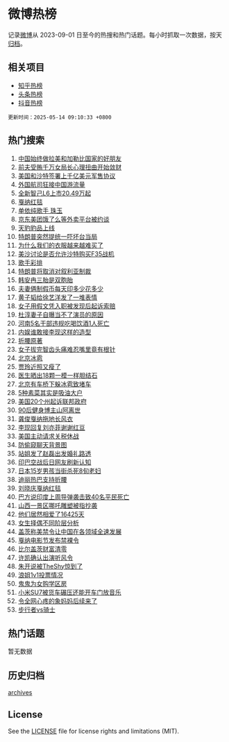 # 微博热榜

记录[微博](https://www.weibo.com)从 2023-09-01 日至今的热搜和热门话题。每小时抓取一次数据，按天[归档](archives)。

## 相关项目

- [知乎热榜](https://github.com/hotarchive/zhihu)
- [头条热榜](https://github.com/hotarchive/toutiao)
- [抖音热榜](https://github.com/hotarchive/douyin)


`更新时间：2025-05-14 09:10:33 +0800`

## 热门搜索

1. [中国始终做拉美和加勒比国家的好朋友](https://m.weibo.cn/search?containerid=100103type%3D1%26t%3D10%26q%3D%23%E4%B8%AD%E5%9B%BD%E5%A7%8B%E7%BB%88%E5%81%9A%E6%8B%89%E7%BE%8E%E5%92%8C%E5%8A%A0%E5%8B%92%E6%AF%94%E5%9B%BD%E5%AE%B6%E7%9A%84%E5%A5%BD%E6%9C%8B%E5%8F%8B%23&stream_entry_id=51&isnewpage=1&extparam=seat%3D1%26stream_entry_id%3D51%26c_type%3D51%26filter_type%3Drealtimehot%26cate%3D10103%26dgr%3D0%26pos%3D0%26q%3D%2523%25E4%25B8%25AD%25E5%259B%25BD%25E5%25A7%258B%25E7%25BB%2588%25E5%2581%259A%25E6%258B%2589%25E7%25BE%258E%25E5%2592%258C%25E5%258A%25A0%25E5%258B%2592%25E6%25AF%2594%25E5%259B%25BD%25E5%25AE%25B6%25E7%259A%2584%25E5%25A5%25BD%25E6%259C%258B%25E5%258F%258B%2523%26display_time%3D1747185031%26pre_seqid%3D17471850318640287456335)
1. [前夫受贿千万女局长心理扭曲开始敛财](https://m.weibo.cn/search?containerid=100103type%3D1%26t%3D10%26q%3D%23%E5%89%8D%E5%A4%AB%E5%8F%97%E8%B4%BF%E5%8D%83%E4%B8%87%E5%A5%B3%E5%B1%80%E9%95%BF%E5%BF%83%E7%90%86%E6%89%AD%E6%9B%B2%E5%BC%80%E5%A7%8B%E6%95%9B%E8%B4%A2%23&stream_entry_id=31&isnewpage=1&extparam=seat%3D1%26stream_entry_id%3D31%26band_rank%3D1%26lcate%3D5001%26realpos%3D1%26pos%3D0%26q%3D%2523%25E5%2589%258D%25E5%25A4%25AB%25E5%258F%2597%25E8%25B4%25BF%25E5%258D%2583%25E4%25B8%2587%25E5%25A5%25B3%25E5%25B1%2580%25E9%2595%25BF%25E5%25BF%2583%25E7%2590%2586%25E6%2589%25AD%25E6%259B%25B2%25E5%25BC%2580%25E5%25A7%258B%25E6%2595%259B%25E8%25B4%25A2%2523%26dgr%3D0%26cate%3D5001%26flag%3D1%26filter_type%3Drealtimehot%26c_type%3D31%26display_time%3D1747185031%26pre_seqid%3D17471850318640287456335)
1. [美国和沙特签署上千亿美元军售协议](https://m.weibo.cn/search?containerid=100103type%3D1%26t%3D10%26q%3D%23%E7%BE%8E%E5%9B%BD%E5%92%8C%E6%B2%99%E7%89%B9%E7%AD%BE%E7%BD%B2%E4%B8%8A%E5%8D%83%E4%BA%BF%E7%BE%8E%E5%85%83%E5%86%9B%E5%94%AE%E5%8D%8F%E8%AE%AE%23&stream_entry_id=31&isnewpage=1&extparam=seat%3D1%26stream_entry_id%3D31%26band_rank%3D2%26lcate%3D5001%26realpos%3D2%26pos%3D1%26q%3D%2523%25E7%25BE%258E%25E5%259B%25BD%25E5%2592%258C%25E6%25B2%2599%25E7%2589%25B9%25E7%25AD%25BE%25E7%25BD%25B2%25E4%25B8%258A%25E5%258D%2583%25E4%25BA%25BF%25E7%25BE%258E%25E5%2585%2583%25E5%2586%259B%25E5%2594%25AE%25E5%258D%258F%25E8%25AE%25AE%2523%26dgr%3D0%26cate%3D5001%26flag%3D0%26filter_type%3Drealtimehot%26c_type%3D31%26display_time%3D1747185031%26pre_seqid%3D17471850318640287456335)
1. [外国航司狂接中国游流量](https://m.weibo.cn/search?containerid=100103type%3D1%26t%3D10%26q%3D%23%E5%A4%96%E5%9B%BD%E8%88%AA%E5%8F%B8%E7%8B%82%E6%8E%A5%E4%B8%AD%E5%9B%BD%E6%B8%B8%E6%B5%81%E9%87%8F%23&stream_entry_id=31&isnewpage=1&extparam=seat%3D1%26stream_entry_id%3D31%26band_rank%3D3%26lcate%3D5001%26realpos%3D3%26pos%3D2%26q%3D%2523%25E5%25A4%2596%25E5%259B%25BD%25E8%2588%25AA%25E5%258F%25B8%25E7%258B%2582%25E6%258E%25A5%25E4%25B8%25AD%25E5%259B%25BD%25E6%25B8%25B8%25E6%25B5%2581%25E9%2587%258F%2523%26dgr%3D0%26cate%3D5001%26flag%3D0%26filter_type%3Drealtimehot%26c_type%3D31%26display_time%3D1747185031%26pre_seqid%3D17471850318640287456335)
1. [全新智己L6上市20.49万起](https://m.weibo.cn/search?containerid=100103type%3D1%26t%3D296%26q%3D%23%E6%B2%B7%E9%92%B8%E5%91%AE%E7%9F%B6%23&hide_search_bar=1&replace_title=+)
1. [戛纳红毯](https://m.weibo.cn/search?containerid=100103type%3D1%26t%3D10%26q%3D%E6%88%9B%E7%BA%B3%E7%BA%A2%E6%AF%AF&stream_entry_id=31&isnewpage=1&extparam=seat%3D1%26stream_entry_id%3D31%26band_rank%3D4%26lcate%3D5001%26realpos%3D4%26pos%3D4%26q%3D%25E6%2588%259B%25E7%25BA%25B3%25E7%25BA%25A2%25E6%25AF%25AF%26dgr%3D0%26cate%3D5001%26flag%3D0%26filter_type%3Drealtimehot%26c_type%3D31%26display_time%3D1747185031%26pre_seqid%3D17471850318640287456335)
1. [单依纯歌手 珠玉](https://m.weibo.cn/search?containerid=100103type%3D1%26t%3D10%26q%3D%E5%8D%95%E4%BE%9D%E7%BA%AF%E6%AD%8C%E6%89%8B+%E7%8F%A0%E7%8E%89&stream_entry_id=31&isnewpage=1&extparam=seat%3D1%26stream_entry_id%3D31%26band_rank%3D5%26lcate%3D5001%26realpos%3D5%26pos%3D5%26q%3D%25E5%258D%2595%25E4%25BE%259D%25E7%25BA%25AF%25E6%25AD%258C%25E6%2589%258B%2520%25E7%258F%25A0%25E7%258E%2589%26dgr%3D0%26cate%3D5001%26flag%3D1%26filter_type%3Drealtimehot%26c_type%3D31%26display_time%3D1747185031%26pre_seqid%3D17471850318640287456335)
1. [京东美团饿了么等外卖平台被约谈](https://m.weibo.cn/search?containerid=100103type%3D1%26t%3D10%26q%3D%23%E4%BA%AC%E4%B8%9C%E7%BE%8E%E5%9B%A2%E9%A5%BF%E4%BA%86%E4%B9%88%E7%AD%89%E5%A4%96%E5%8D%96%E5%B9%B3%E5%8F%B0%E8%A2%AB%E7%BA%A6%E8%B0%88%23&stream_entry_id=31&isnewpage=1&extparam=seat%3D1%26stream_entry_id%3D31%26band_rank%3D6%26lcate%3D5001%26realpos%3D6%26pos%3D6%26q%3D%2523%25E4%25BA%25AC%25E4%25B8%259C%25E7%25BE%258E%25E5%259B%25A2%25E9%25A5%25BF%25E4%25BA%2586%25E4%25B9%2588%25E7%25AD%2589%25E5%25A4%2596%25E5%258D%2596%25E5%25B9%25B3%25E5%258F%25B0%25E8%25A2%25AB%25E7%25BA%25A6%25E8%25B0%2588%2523%26dgr%3D0%26cate%3D5001%26flag%3D0%26filter_type%3Drealtimehot%26c_type%3D31%26display_time%3D1747185031%26pre_seqid%3D17471850318640287456335)
1. [天豹豹品上线](https://m.weibo.cn/search?containerid=100103type%3D1%26t%3D10%26q%3D%23%E5%A4%A9%E8%B1%B9%E8%B1%B9%E5%93%81%E4%B8%8A%E7%BA%BF%23&stream_entry_id=31&isnewpage=1&extparam=seat%3D1%26stream_entry_id%3D31%26band_rank%3D7%26lcate%3D5001%26is_ad_pos%3D1%26pos%3D7%26q%3D%2523%25E5%25A4%25A9%25E8%25B1%25B9%25E8%25B1%25B9%25E5%2593%2581%25E4%25B8%258A%25E7%25BA%25BF%2523%26c_type%3D31%26adid%3D285753%26topic_ad%3D1%26cate%3D5001%26filter_type%3Drealtimehot%26dgr%3D0%26display_time%3D1747185031%26pre_seqid%3D17471850318640287456335)
1. [特朗普突然提统一吓坏台当局](https://m.weibo.cn/search?containerid=100103type%3D1%26t%3D10%26q%3D%23%E7%89%B9%E6%9C%97%E6%99%AE%E7%AA%81%E7%84%B6%E6%8F%90%E7%BB%9F%E4%B8%80%E5%90%93%E5%9D%8F%E5%8F%B0%E5%BD%93%E5%B1%80%23&stream_entry_id=31&isnewpage=1&extparam=seat%3D1%26stream_entry_id%3D31%26band_rank%3D7%26lcate%3D5001%26realpos%3D7%26pos%3D8%26q%3D%2523%25E7%2589%25B9%25E6%259C%2597%25E6%2599%25AE%25E7%25AA%2581%25E7%2584%25B6%25E6%258F%2590%25E7%25BB%259F%25E4%25B8%2580%25E5%2590%2593%25E5%259D%258F%25E5%258F%25B0%25E5%25BD%2593%25E5%25B1%2580%2523%26dgr%3D0%26cate%3D5001%26flag%3D0%26filter_type%3Drealtimehot%26c_type%3D31%26display_time%3D1747185031%26pre_seqid%3D17471850318640287456335)
1. [为什么我们的衣服越来越难买了](https://m.weibo.cn/search?containerid=100103type%3D1%26t%3D10%26q%3D%23%E4%B8%BA%E4%BB%80%E4%B9%88%E6%88%91%E4%BB%AC%E7%9A%84%E8%A1%A3%E6%9C%8D%E8%B6%8A%E6%9D%A5%E8%B6%8A%E9%9A%BE%E4%B9%B0%E4%BA%86%23&stream_entry_id=31&isnewpage=1&extparam=seat%3D1%26stream_entry_id%3D31%26band_rank%3D8%26lcate%3D5001%26realpos%3D8%26pos%3D9%26q%3D%2523%25E4%25B8%25BA%25E4%25BB%2580%25E4%25B9%2588%25E6%2588%2591%25E4%25BB%25AC%25E7%259A%2584%25E8%25A1%25A3%25E6%259C%258D%25E8%25B6%258A%25E6%259D%25A5%25E8%25B6%258A%25E9%259A%25BE%25E4%25B9%25B0%25E4%25BA%2586%2523%26dgr%3D0%26cate%3D5001%26flag%3D0%26filter_type%3Drealtimehot%26c_type%3D31%26display_time%3D1747185031%26pre_seqid%3D17471850318640287456335)
1. [美沙讨论是否允许沙特购买F35战机](https://m.weibo.cn/search?containerid=100103type%3D1%26t%3D10%26q%3D%23%E7%BE%8E%E6%B2%99%E8%AE%A8%E8%AE%BA%E6%98%AF%E5%90%A6%E5%85%81%E8%AE%B8%E6%B2%99%E7%89%B9%E8%B4%AD%E4%B9%B0F35%E6%88%98%E6%9C%BA%23&stream_entry_id=31&isnewpage=1&extparam=seat%3D1%26stream_entry_id%3D31%26band_rank%3D9%26lcate%3D5001%26realpos%3D9%26pos%3D10%26q%3D%2523%25E7%25BE%258E%25E6%25B2%2599%25E8%25AE%25A8%25E8%25AE%25BA%25E6%2598%25AF%25E5%2590%25A6%25E5%2585%2581%25E8%25AE%25B8%25E6%25B2%2599%25E7%2589%25B9%25E8%25B4%25AD%25E4%25B9%25B0F35%25E6%2588%2598%25E6%259C%25BA%2523%26dgr%3D0%26cate%3D5001%26flag%3D1%26filter_type%3Drealtimehot%26c_type%3D31%26display_time%3D1747185031%26pre_seqid%3D17471850318640287456335)
1. [歌手彩排](https://m.weibo.cn/search?containerid=100103type%3D1%26t%3D10%26q%3D%E6%AD%8C%E6%89%8B%E5%BD%A9%E6%8E%92&stream_entry_id=31&isnewpage=1&extparam=seat%3D1%26stream_entry_id%3D31%26band_rank%3D10%26lcate%3D5001%26realpos%3D10%26pos%3D11%26q%3D%25E6%25AD%258C%25E6%2589%258B%25E5%25BD%25A9%25E6%258E%2592%26dgr%3D0%26cate%3D5001%26flag%3D1%26filter_type%3Drealtimehot%26c_type%3D31%26display_time%3D1747185031%26pre_seqid%3D17471850318640287456335)
1. [特朗普将取消对叙利亚制裁](https://m.weibo.cn/search?containerid=100103type%3D1%26t%3D10%26q%3D%23%E7%89%B9%E6%9C%97%E6%99%AE%E5%B0%86%E5%8F%96%E6%B6%88%E5%AF%B9%E5%8F%99%E5%88%A9%E4%BA%9A%E5%88%B6%E8%A3%81%23&stream_entry_id=31&isnewpage=1&extparam=seat%3D1%26stream_entry_id%3D31%26band_rank%3D11%26lcate%3D5001%26realpos%3D11%26pos%3D12%26q%3D%2523%25E7%2589%25B9%25E6%259C%2597%25E6%2599%25AE%25E5%25B0%2586%25E5%258F%2596%25E6%25B6%2588%25E5%25AF%25B9%25E5%258F%2599%25E5%2588%25A9%25E4%25BA%259A%25E5%2588%25B6%25E8%25A3%2581%2523%26dgr%3D0%26cate%3D5001%26flag%3D1%26filter_type%3Drealtimehot%26c_type%3D31%26display_time%3D1747185031%26pre_seqid%3D17471850318640287456335)
1. [韩安冉三胎是双胞胎](https://m.weibo.cn/search?containerid=100103type%3D1%26t%3D10%26q%3D%E9%9F%A9%E5%AE%89%E5%86%89%E4%B8%89%E8%83%8E%E6%98%AF%E5%8F%8C%E8%83%9E%E8%83%8E&stream_entry_id=31&isnewpage=1&extparam=seat%3D1%26stream_entry_id%3D31%26band_rank%3D12%26lcate%3D5001%26realpos%3D12%26pos%3D13%26q%3D%25E9%259F%25A9%25E5%25AE%2589%25E5%2586%2589%25E4%25B8%2589%25E8%2583%258E%25E6%2598%25AF%25E5%258F%258C%25E8%2583%259E%25E8%2583%258E%26dgr%3D0%26cate%3D5001%26flag%3D1%26filter_type%3Drealtimehot%26c_type%3D31%26display_time%3D1747185031%26pre_seqid%3D17471850318640287456335)
1. [夫妻俩制假币每天印多少花多少](https://m.weibo.cn/search?containerid=100103type%3D1%26t%3D10%26q%3D%23%E5%A4%AB%E5%A6%BB%E4%BF%A9%E5%88%B6%E5%81%87%E5%B8%81%E6%AF%8F%E5%A4%A9%E5%8D%B0%E5%A4%9A%E5%B0%91%E8%8A%B1%E5%A4%9A%E5%B0%91%23&stream_entry_id=31&isnewpage=1&extparam=seat%3D1%26stream_entry_id%3D31%26band_rank%3D13%26lcate%3D5001%26realpos%3D13%26pos%3D14%26q%3D%2523%25E5%25A4%25AB%25E5%25A6%25BB%25E4%25BF%25A9%25E5%2588%25B6%25E5%2581%2587%25E5%25B8%2581%25E6%25AF%258F%25E5%25A4%25A9%25E5%258D%25B0%25E5%25A4%259A%25E5%25B0%2591%25E8%258A%25B1%25E5%25A4%259A%25E5%25B0%2591%2523%26dgr%3D0%26cate%3D5001%26flag%3D2%26filter_type%3Drealtimehot%26c_type%3D31%26display_time%3D1747185031%26pre_seqid%3D17471850318640287456335)
1. [黄子韬给徐艺洋发了一堆表情](https://m.weibo.cn/search?containerid=100103type%3D1%26t%3D10%26q%3D%23%E9%BB%84%E5%AD%90%E9%9F%AC%E7%BB%99%E5%BE%90%E8%89%BA%E6%B4%8B%E5%8F%91%E4%BA%86%E4%B8%80%E5%A0%86%E8%A1%A8%E6%83%85%23&stream_entry_id=31&isnewpage=1&extparam=seat%3D1%26stream_entry_id%3D31%26band_rank%3D14%26lcate%3D5001%26realpos%3D14%26pos%3D15%26q%3D%2523%25E9%25BB%2584%25E5%25AD%2590%25E9%259F%25AC%25E7%25BB%2599%25E5%25BE%2590%25E8%2589%25BA%25E6%25B4%258B%25E5%258F%2591%25E4%25BA%2586%25E4%25B8%2580%25E5%25A0%2586%25E8%25A1%25A8%25E6%2583%2585%2523%26dgr%3D0%26cate%3D5001%26flag%3D1%26filter_type%3Drealtimehot%26c_type%3D31%26display_time%3D1747185031%26pre_seqid%3D17471850318640287456335)
1. [女子用假文凭入职被发现后起诉索赔](https://m.weibo.cn/search?containerid=100103type%3D1%26t%3D10%26q%3D%23%E5%A5%B3%E5%AD%90%E7%94%A8%E5%81%87%E6%96%87%E5%87%AD%E5%85%A5%E8%81%8C%E8%A2%AB%E5%8F%91%E7%8E%B0%E5%90%8E%E8%B5%B7%E8%AF%89%E7%B4%A2%E8%B5%94%23&stream_entry_id=31&isnewpage=1&extparam=seat%3D1%26stream_entry_id%3D31%26band_rank%3D15%26lcate%3D5001%26realpos%3D15%26pos%3D16%26q%3D%2523%25E5%25A5%25B3%25E5%25AD%2590%25E7%2594%25A8%25E5%2581%2587%25E6%2596%2587%25E5%2587%25AD%25E5%2585%25A5%25E8%2581%258C%25E8%25A2%25AB%25E5%258F%2591%25E7%258E%25B0%25E5%2590%258E%25E8%25B5%25B7%25E8%25AF%2589%25E7%25B4%25A2%25E8%25B5%2594%2523%26dgr%3D0%26cate%3D5001%26flag%3D0%26filter_type%3Drealtimehot%26c_type%3D31%26display_time%3D1747185031%26pre_seqid%3D17471850318640287456335)
1. [杜淳妻子自曝当不了演员的原因](https://m.weibo.cn/search?containerid=100103type%3D1%26t%3D10%26q%3D%23%E6%9D%9C%E6%B7%B3%E5%A6%BB%E5%AD%90%E8%87%AA%E6%9B%9D%E5%BD%93%E4%B8%8D%E4%BA%86%E6%BC%94%E5%91%98%E7%9A%84%E5%8E%9F%E5%9B%A0%23&stream_entry_id=31&isnewpage=1&extparam=seat%3D1%26stream_entry_id%3D31%26band_rank%3D16%26lcate%3D5001%26realpos%3D16%26pos%3D17%26q%3D%2523%25E6%259D%259C%25E6%25B7%25B3%25E5%25A6%25BB%25E5%25AD%2590%25E8%2587%25AA%25E6%259B%259D%25E5%25BD%2593%25E4%25B8%258D%25E4%25BA%2586%25E6%25BC%2594%25E5%2591%2598%25E7%259A%2584%25E5%258E%259F%25E5%259B%25A0%2523%26dgr%3D0%26cate%3D5001%26flag%3D2%26filter_type%3Drealtimehot%26c_type%3D31%26display_time%3D1747185031%26pre_seqid%3D17471850318640287456335)
1. [河南5名干部违规吃喝饮酒1人死亡](https://m.weibo.cn/search?containerid=100103type%3D1%26t%3D10%26q%3D%23%E6%B2%B3%E5%8D%975%E5%90%8D%E5%B9%B2%E9%83%A8%E8%BF%9D%E8%A7%84%E5%90%83%E5%96%9D%E9%A5%AE%E9%85%921%E4%BA%BA%E6%AD%BB%E4%BA%A1%23&stream_entry_id=31&isnewpage=1&extparam=seat%3D1%26stream_entry_id%3D31%26band_rank%3D17%26lcate%3D5001%26realpos%3D17%26pos%3D18%26q%3D%2523%25E6%25B2%25B3%25E5%258D%25975%25E5%2590%258D%25E5%25B9%25B2%25E9%2583%25A8%25E8%25BF%259D%25E8%25A7%2584%25E5%2590%2583%25E5%2596%259D%25E9%25A5%25AE%25E9%2585%25921%25E4%25BA%25BA%25E6%25AD%25BB%25E4%25BA%25A1%2523%26dgr%3D0%26cate%3D5001%26flag%3D0%26filter_type%3Drealtimehot%26c_type%3D31%26display_time%3D1747185031%26pre_seqid%3D17471850318640287456335)
1. [内娱谁敢接李现这样的造型](https://m.weibo.cn/search?containerid=100103type%3D1%26t%3D10%26q%3D%E5%86%85%E5%A8%B1%E8%B0%81%E6%95%A2%E6%8E%A5%E6%9D%8E%E7%8E%B0%E8%BF%99%E6%A0%B7%E7%9A%84%E9%80%A0%E5%9E%8B&stream_entry_id=31&isnewpage=1&extparam=seat%3D1%26stream_entry_id%3D31%26band_rank%3D18%26lcate%3D5001%26realpos%3D18%26pos%3D19%26q%3D%25E5%2586%2585%25E5%25A8%25B1%25E8%25B0%2581%25E6%2595%25A2%25E6%258E%25A5%25E6%259D%258E%25E7%258E%25B0%25E8%25BF%2599%25E6%25A0%25B7%25E7%259A%2584%25E9%2580%25A0%25E5%259E%258B%26dgr%3D0%26cate%3D5001%26flag%3D0%26filter_type%3Drealtimehot%26c_type%3D31%26display_time%3D1747185031%26pre_seqid%3D17471850318640287456335)
1. [折腰原著](https://m.weibo.cn/search?containerid=100103type%3D1%26t%3D10%26q%3D%E6%8A%98%E8%85%B0%E5%8E%9F%E8%91%97&stream_entry_id=31&isnewpage=1&extparam=seat%3D1%26stream_entry_id%3D31%26band_rank%3D19%26lcate%3D5001%26realpos%3D19%26pos%3D20%26q%3D%25E6%258A%2598%25E8%2585%25B0%25E5%258E%259F%25E8%2591%2597%26dgr%3D0%26cate%3D5001%26flag%3D1%26filter_type%3Drealtimehot%26c_type%3D31%26display_time%3D1747185031%26pre_seqid%3D17471850318640287456335)
1. [女子拔完智齿头痛难忍嘴里竟有根针](https://m.weibo.cn/search?containerid=100103type%3D1%26t%3D10%26q%3D%23%E5%A5%B3%E5%AD%90%E6%8B%94%E5%AE%8C%E6%99%BA%E9%BD%BF%E5%A4%B4%E7%97%9B%E9%9A%BE%E5%BF%8D%E5%98%B4%E9%87%8C%E7%AB%9F%E6%9C%89%E6%A0%B9%E9%92%88%23&stream_entry_id=31&isnewpage=1&extparam=seat%3D1%26stream_entry_id%3D31%26band_rank%3D20%26lcate%3D5001%26realpos%3D20%26pos%3D21%26q%3D%2523%25E5%25A5%25B3%25E5%25AD%2590%25E6%258B%2594%25E5%25AE%258C%25E6%2599%25BA%25E9%25BD%25BF%25E5%25A4%25B4%25E7%2597%259B%25E9%259A%25BE%25E5%25BF%258D%25E5%2598%25B4%25E9%2587%258C%25E7%25AB%259F%25E6%259C%2589%25E6%25A0%25B9%25E9%2592%2588%2523%26dgr%3D0%26cate%3D5001%26flag%3D0%26filter_type%3Drealtimehot%26c_type%3D31%26display_time%3D1747185031%26pre_seqid%3D17471850318640287456335)
1. [北京冰雹](https://m.weibo.cn/search?containerid=100103type%3D1%26t%3D10%26q%3D%E5%8C%97%E4%BA%AC%E5%86%B0%E9%9B%B9&stream_entry_id=31&isnewpage=1&extparam=seat%3D1%26stream_entry_id%3D31%26band_rank%3D21%26lcate%3D5001%26realpos%3D21%26pos%3D22%26q%3D%25E5%258C%2597%25E4%25BA%25AC%25E5%2586%25B0%25E9%259B%25B9%26dgr%3D0%26cate%3D5001%26flag%3D0%26filter_type%3Drealtimehot%26c_type%3D31%26display_time%3D1747185031%26pre_seqid%3D17471850318640287456335)
1. [贾玲近照又瘦了](https://m.weibo.cn/search?containerid=100103type%3D1%26t%3D10%26q%3D%23%E8%B4%BE%E7%8E%B2%E8%BF%91%E7%85%A7%E5%8F%88%E7%98%A6%E4%BA%86%23&stream_entry_id=31&isnewpage=1&extparam=seat%3D1%26stream_entry_id%3D31%26band_rank%3D22%26lcate%3D5001%26realpos%3D22%26pos%3D23%26q%3D%2523%25E8%25B4%25BE%25E7%258E%25B2%25E8%25BF%2591%25E7%2585%25A7%25E5%258F%2588%25E7%2598%25A6%25E4%25BA%2586%2523%26dgr%3D0%26cate%3D5001%26flag%3D2%26filter_type%3Drealtimehot%26c_type%3D31%26display_time%3D1747185031%26pre_seqid%3D17471850318640287456335)
1. [医生晒出18颗一模一样胆结石](https://m.weibo.cn/search?containerid=100103type%3D1%26t%3D10%26q%3D%23%E5%8C%BB%E7%94%9F%E6%99%92%E5%87%BA18%E9%A2%97%E4%B8%80%E6%A8%A1%E4%B8%80%E6%A0%B7%E8%83%86%E7%BB%93%E7%9F%B3%23&stream_entry_id=31&isnewpage=1&extparam=seat%3D1%26stream_entry_id%3D31%26band_rank%3D23%26lcate%3D5001%26realpos%3D23%26pos%3D24%26q%3D%2523%25E5%258C%25BB%25E7%2594%259F%25E6%2599%2592%25E5%2587%25BA18%25E9%25A2%2597%25E4%25B8%2580%25E6%25A8%25A1%25E4%25B8%2580%25E6%25A0%25B7%25E8%2583%2586%25E7%25BB%2593%25E7%259F%25B3%2523%26dgr%3D0%26cate%3D5001%26flag%3D0%26filter_type%3Drealtimehot%26c_type%3D31%26display_time%3D1747185031%26pre_seqid%3D17471850318640287456335)
1. [北京有车桥下躲冰雹致堵车](https://m.weibo.cn/search?containerid=100103type%3D1%26t%3D10%26q%3D%23%E5%8C%97%E4%BA%AC%E6%9C%89%E8%BD%A6%E6%A1%A5%E4%B8%8B%E8%BA%B2%E5%86%B0%E9%9B%B9%E8%87%B4%E5%A0%B5%E8%BD%A6%23&stream_entry_id=31&isnewpage=1&extparam=seat%3D1%26stream_entry_id%3D31%26band_rank%3D24%26lcate%3D5001%26realpos%3D24%26pos%3D25%26q%3D%2523%25E5%258C%2597%25E4%25BA%25AC%25E6%259C%2589%25E8%25BD%25A6%25E6%25A1%25A5%25E4%25B8%258B%25E8%25BA%25B2%25E5%2586%25B0%25E9%259B%25B9%25E8%2587%25B4%25E5%25A0%25B5%25E8%25BD%25A6%2523%26dgr%3D0%26cate%3D5001%26flag%3D0%26filter_type%3Drealtimehot%26c_type%3D31%26display_time%3D1747185031%26pre_seqid%3D17471850318640287456335)
1. [5种素菜其实是吸油大户](https://m.weibo.cn/search?containerid=100103type%3D1%26t%3D10%26q%3D%235%E7%A7%8D%E7%B4%A0%E8%8F%9C%E5%85%B6%E5%AE%9E%E6%98%AF%E5%90%B8%E6%B2%B9%E5%A4%A7%E6%88%B7%23&stream_entry_id=31&isnewpage=1&extparam=seat%3D1%26stream_entry_id%3D31%26band_rank%3D25%26lcate%3D5001%26realpos%3D25%26pos%3D26%26q%3D%25235%25E7%25A7%258D%25E7%25B4%25A0%25E8%258F%259C%25E5%2585%25B6%25E5%25AE%259E%25E6%2598%25AF%25E5%2590%25B8%25E6%25B2%25B9%25E5%25A4%25A7%25E6%2588%25B7%2523%26dgr%3D0%26cate%3D5001%26flag%3D1%26filter_type%3Drealtimehot%26c_type%3D31%26display_time%3D1747185031%26pre_seqid%3D17471850318640287456335)
1. [美国20个州起诉联邦政府](https://m.weibo.cn/search?containerid=100103type%3D1%26t%3D10%26q%3D%23%E7%BE%8E%E5%9B%BD20%E4%B8%AA%E5%B7%9E%E8%B5%B7%E8%AF%89%E8%81%94%E9%82%A6%E6%94%BF%E5%BA%9C%23&stream_entry_id=31&isnewpage=1&extparam=seat%3D1%26stream_entry_id%3D31%26band_rank%3D26%26lcate%3D5001%26realpos%3D26%26pos%3D27%26q%3D%2523%25E7%25BE%258E%25E5%259B%25BD20%25E4%25B8%25AA%25E5%25B7%259E%25E8%25B5%25B7%25E8%25AF%2589%25E8%2581%2594%25E9%2582%25A6%25E6%2594%25BF%25E5%25BA%259C%2523%26dgr%3D0%26cate%3D5001%26flag%3D1%26filter_type%3Drealtimehot%26c_type%3D31%26display_time%3D1747185031%26pre_seqid%3D17471850318640287456335)
1. [90后健身博主山阿离世](https://m.weibo.cn/search?containerid=100103type%3D1%26t%3D10%26q%3D%2390%E5%90%8E%E5%81%A5%E8%BA%AB%E5%8D%9A%E4%B8%BB%E5%B1%B1%E9%98%BF%E7%A6%BB%E4%B8%96%23&stream_entry_id=31&isnewpage=1&extparam=seat%3D1%26stream_entry_id%3D31%26band_rank%3D27%26lcate%3D5001%26realpos%3D27%26pos%3D28%26q%3D%252390%25E5%2590%258E%25E5%2581%25A5%25E8%25BA%25AB%25E5%258D%259A%25E4%25B8%25BB%25E5%25B1%25B1%25E9%2598%25BF%25E7%25A6%25BB%25E4%25B8%2596%2523%26dgr%3D0%26cate%3D5001%26flag%3D0%26filter_type%3Drealtimehot%26c_type%3D31%26display_time%3D1747185031%26pre_seqid%3D17471850318640287456335)
1. [龚俊戛纳拖地长风衣](https://m.weibo.cn/search?containerid=100103type%3D1%26t%3D10%26q%3D%23%E9%BE%9A%E4%BF%8A%E6%88%9B%E7%BA%B3%E6%8B%96%E5%9C%B0%E9%95%BF%E9%A3%8E%E8%A1%A3%23&stream_entry_id=31&isnewpage=1&extparam=seat%3D1%26stream_entry_id%3D31%26band_rank%3D28%26lcate%3D5001%26realpos%3D28%26pos%3D29%26q%3D%2523%25E9%25BE%259A%25E4%25BF%258A%25E6%2588%259B%25E7%25BA%25B3%25E6%258B%2596%25E5%259C%25B0%25E9%2595%25BF%25E9%25A3%258E%25E8%25A1%25A3%2523%26dgr%3D0%26cate%3D5001%26flag%3D1%26filter_type%3Drealtimehot%26c_type%3D31%26display_time%3D1747185031%26pre_seqid%3D17471850318640287456335)
1. [李现回复刘亦菲谢谢红豆](https://m.weibo.cn/search?containerid=100103type%3D1%26t%3D10%26q%3D%23%E6%9D%8E%E7%8E%B0%E5%9B%9E%E5%A4%8D%E5%88%98%E4%BA%A6%E8%8F%B2%E8%B0%A2%E8%B0%A2%E7%BA%A2%E8%B1%86%23&stream_entry_id=31&isnewpage=1&extparam=seat%3D1%26stream_entry_id%3D31%26band_rank%3D29%26lcate%3D5001%26realpos%3D29%26pos%3D30%26q%3D%2523%25E6%259D%258E%25E7%258E%25B0%25E5%259B%259E%25E5%25A4%258D%25E5%2588%2598%25E4%25BA%25A6%25E8%258F%25B2%25E8%25B0%25A2%25E8%25B0%25A2%25E7%25BA%25A2%25E8%25B1%2586%2523%26dgr%3D0%26cate%3D5001%26flag%3D1%26filter_type%3Drealtimehot%26c_type%3D31%26display_time%3D1747185031%26pre_seqid%3D17471850318640287456335)
1. [美国主动请求关税休战](https://m.weibo.cn/search?containerid=100103type%3D1%26t%3D10%26q%3D%23%E7%BE%8E%E5%9B%BD%E4%B8%BB%E5%8A%A8%E8%AF%B7%E6%B1%82%E5%85%B3%E7%A8%8E%E4%BC%91%E6%88%98%23&stream_entry_id=31&isnewpage=1&extparam=seat%3D1%26stream_entry_id%3D31%26band_rank%3D30%26lcate%3D5001%26realpos%3D30%26pos%3D31%26q%3D%2523%25E7%25BE%258E%25E5%259B%25BD%25E4%25B8%25BB%25E5%258A%25A8%25E8%25AF%25B7%25E6%25B1%2582%25E5%2585%25B3%25E7%25A8%258E%25E4%25BC%2591%25E6%2588%2598%2523%26dgr%3D0%26cate%3D5001%26flag%3D0%26filter_type%3Drealtimehot%26c_type%3D31%26display_time%3D1747185031%26pre_seqid%3D17471850318640287456335)
1. [防偷窥聊天背景图](https://m.weibo.cn/search?containerid=100103type%3D1%26t%3D10%26q%3D%E9%98%B2%E5%81%B7%E7%AA%A5%E8%81%8A%E5%A4%A9%E8%83%8C%E6%99%AF%E5%9B%BE&stream_entry_id=31&isnewpage=1&extparam=seat%3D1%26stream_entry_id%3D31%26band_rank%3D31%26lcate%3D5001%26realpos%3D31%26pos%3D32%26q%3D%25E9%2598%25B2%25E5%2581%25B7%25E7%25AA%25A5%25E8%2581%258A%25E5%25A4%25A9%25E8%2583%258C%25E6%2599%25AF%25E5%259B%25BE%26dgr%3D0%26cate%3D5001%26flag%3D1%26filter_type%3Drealtimehot%26c_type%3D31%26display_time%3D1747185031%26pre_seqid%3D17471850318640287456335)
1. [站姐发了赵磊出发婚礼路透](https://m.weibo.cn/search?containerid=100103type%3D1%26t%3D10%26q%3D%23%E7%AB%99%E5%A7%90%E5%8F%91%E4%BA%86%E8%B5%B5%E7%A3%8A%E5%87%BA%E5%8F%91%E5%A9%9A%E7%A4%BC%E8%B7%AF%E9%80%8F%23&stream_entry_id=31&isnewpage=1&extparam=seat%3D1%26stream_entry_id%3D31%26band_rank%3D32%26lcate%3D5001%26realpos%3D32%26pos%3D33%26q%3D%2523%25E7%25AB%2599%25E5%25A7%2590%25E5%258F%2591%25E4%25BA%2586%25E8%25B5%25B5%25E7%25A3%258A%25E5%2587%25BA%25E5%258F%2591%25E5%25A9%259A%25E7%25A4%25BC%25E8%25B7%25AF%25E9%2580%258F%2523%26dgr%3D0%26cate%3D5001%26flag%3D1%26filter_type%3Drealtimehot%26c_type%3D31%26display_time%3D1747185031%26pre_seqid%3D17471850318640287456335)
1. [印巴空战后日网友刷新认知](https://m.weibo.cn/search?containerid=100103type%3D1%26t%3D10%26q%3D%E5%8D%B0%E5%B7%B4%E7%A9%BA%E6%88%98%E5%90%8E%E6%97%A5%E7%BD%91%E5%8F%8B%E5%88%B7%E6%96%B0%E8%AE%A4%E7%9F%A5&stream_entry_id=31&isnewpage=1&extparam=seat%3D1%26stream_entry_id%3D31%26band_rank%3D33%26lcate%3D5001%26realpos%3D33%26pos%3D34%26q%3D%25E5%258D%25B0%25E5%25B7%25B4%25E7%25A9%25BA%25E6%2588%2598%25E5%2590%258E%25E6%2597%25A5%25E7%25BD%2591%25E5%258F%258B%25E5%2588%25B7%25E6%2596%25B0%25E8%25AE%25A4%25E7%259F%25A5%26dgr%3D0%26cate%3D5001%26flag%3D1%26filter_type%3Drealtimehot%26c_type%3D31%26display_time%3D1747185031%26pre_seqid%3D17471850318640287456335)
1. [日本15岁男孩当街杀死8旬老妇](https://m.weibo.cn/search?containerid=100103type%3D1%26t%3D10%26q%3D%23%E6%97%A5%E6%9C%AC15%E5%B2%81%E7%94%B7%E5%AD%A9%E5%BD%93%E8%A1%97%E6%9D%80%E6%AD%BB8%E6%97%AC%E8%80%81%E5%A6%87%23&stream_entry_id=31&isnewpage=1&extparam=seat%3D1%26stream_entry_id%3D31%26band_rank%3D34%26lcate%3D5001%26realpos%3D34%26pos%3D35%26q%3D%2523%25E6%2597%25A5%25E6%259C%25AC15%25E5%25B2%2581%25E7%2594%25B7%25E5%25AD%25A9%25E5%25BD%2593%25E8%25A1%2597%25E6%259D%2580%25E6%25AD%25BB8%25E6%2597%25AC%25E8%2580%2581%25E5%25A6%2587%2523%26dgr%3D0%26cate%3D5001%26flag%3D1%26filter_type%3Drealtimehot%26c_type%3D31%26display_time%3D1747185031%26pre_seqid%3D17471850318640287456335)
1. [迪丽热巴支持折腰](https://m.weibo.cn/search?containerid=100103type%3D1%26t%3D10%26q%3D%23%E8%BF%AA%E4%B8%BD%E7%83%AD%E5%B7%B4%E6%94%AF%E6%8C%81%E6%8A%98%E8%85%B0%23&stream_entry_id=31&isnewpage=1&extparam=seat%3D1%26stream_entry_id%3D31%26band_rank%3D35%26lcate%3D5001%26realpos%3D35%26pos%3D36%26q%3D%2523%25E8%25BF%25AA%25E4%25B8%25BD%25E7%2583%25AD%25E5%25B7%25B4%25E6%2594%25AF%25E6%258C%2581%25E6%258A%2598%25E8%2585%25B0%2523%26dgr%3D0%26cate%3D5001%26flag%3D0%26filter_type%3Drealtimehot%26c_type%3D31%26display_time%3D1747185031%26pre_seqid%3D17471850318640287456335)
1. [刘晓庆戛纳红毯](https://m.weibo.cn/search?containerid=100103type%3D1%26t%3D10%26q%3D%23%E5%88%98%E6%99%93%E5%BA%86%E6%88%9B%E7%BA%B3%E7%BA%A2%E6%AF%AF%23&stream_entry_id=31&isnewpage=1&extparam=seat%3D1%26stream_entry_id%3D31%26band_rank%3D36%26lcate%3D5001%26realpos%3D36%26pos%3D37%26q%3D%2523%25E5%2588%2598%25E6%2599%2593%25E5%25BA%2586%25E6%2588%259B%25E7%25BA%25B3%25E7%25BA%25A2%25E6%25AF%25AF%2523%26dgr%3D0%26cate%3D5001%26flag%3D1%26filter_type%3Drealtimehot%26c_type%3D31%26display_time%3D1747185031%26pre_seqid%3D17471850318640287456335)
1. [巴方说印度上周导弹袭击致40名平民死亡](https://m.weibo.cn/search?containerid=100103type%3D1%26t%3D10%26q%3D%23%E5%B7%B4%E6%96%B9%E8%AF%B4%E5%8D%B0%E5%BA%A6%E4%B8%8A%E5%91%A8%E5%AF%BC%E5%BC%B9%E8%A2%AD%E5%87%BB%E8%87%B440%E5%90%8D%E5%B9%B3%E6%B0%91%E6%AD%BB%E4%BA%A1%23&stream_entry_id=31&isnewpage=1&extparam=seat%3D1%26stream_entry_id%3D31%26band_rank%3D37%26lcate%3D5001%26realpos%3D37%26pos%3D38%26q%3D%2523%25E5%25B7%25B4%25E6%2596%25B9%25E8%25AF%25B4%25E5%258D%25B0%25E5%25BA%25A6%25E4%25B8%258A%25E5%2591%25A8%25E5%25AF%25BC%25E5%25BC%25B9%25E8%25A2%25AD%25E5%2587%25BB%25E8%2587%25B440%25E5%2590%258D%25E5%25B9%25B3%25E6%25B0%2591%25E6%25AD%25BB%25E4%25BA%25A1%2523%26dgr%3D0%26cate%3D5001%26flag%3D1%26filter_type%3Drealtimehot%26c_type%3D31%26display_time%3D1747185031%26pre_seqid%3D17471850318640287456335)
1. [山西一景区哪吒雕塑被指抄袭](https://m.weibo.cn/search?containerid=100103type%3D1%26t%3D10%26q%3D%23%E5%B1%B1%E8%A5%BF%E4%B8%80%E6%99%AF%E5%8C%BA%E5%93%AA%E5%90%92%E9%9B%95%E5%A1%91%E8%A2%AB%E6%8C%87%E6%8A%84%E8%A2%AD%23&stream_entry_id=31&isnewpage=1&extparam=seat%3D1%26stream_entry_id%3D31%26band_rank%3D38%26lcate%3D5001%26realpos%3D38%26pos%3D39%26q%3D%2523%25E5%25B1%25B1%25E8%25A5%25BF%25E4%25B8%2580%25E6%2599%25AF%25E5%258C%25BA%25E5%2593%25AA%25E5%2590%2592%25E9%259B%2595%25E5%25A1%2591%25E8%25A2%25AB%25E6%258C%2587%25E6%258A%2584%25E8%25A2%25AD%2523%26dgr%3D0%26cate%3D5001%26flag%3D1%26filter_type%3Drealtimehot%26c_type%3D31%26display_time%3D1747185031%26pre_seqid%3D17471850318640287456335)
1. [他们居然相爱了16425天](https://m.weibo.cn/search?containerid=100103type%3D1%26t%3D10%26q%3D%E4%BB%96%E4%BB%AC%E5%B1%85%E7%84%B6%E7%9B%B8%E7%88%B1%E4%BA%8616425%E5%A4%A9&stream_entry_id=31&isnewpage=1&extparam=seat%3D1%26stream_entry_id%3D31%26band_rank%3D39%26lcate%3D5001%26realpos%3D39%26pos%3D40%26q%3D%25E4%25BB%2596%25E4%25BB%25AC%25E5%25B1%2585%25E7%2584%25B6%25E7%259B%25B8%25E7%2588%25B1%25E4%25BA%258616425%25E5%25A4%25A9%26dgr%3D0%26cate%3D5001%26flag%3D0%26filter_type%3Drealtimehot%26c_type%3D31%26display_time%3D1747185031%26pre_seqid%3D17471850318640287456335)
1. [女生择偶不同阶层分析](https://m.weibo.cn/search?containerid=100103type%3D1%26t%3D10%26q%3D%E5%A5%B3%E7%94%9F%E6%8B%A9%E5%81%B6%E4%B8%8D%E5%90%8C%E9%98%B6%E5%B1%82%E5%88%86%E6%9E%90&stream_entry_id=31&isnewpage=1&extparam=seat%3D1%26stream_entry_id%3D31%26band_rank%3D40%26lcate%3D5001%26realpos%3D40%26pos%3D41%26q%3D%25E5%25A5%25B3%25E7%2594%259F%25E6%258B%25A9%25E5%2581%25B6%25E4%25B8%258D%25E5%2590%258C%25E9%2598%25B6%25E5%25B1%2582%25E5%2588%2586%25E6%259E%2590%26dgr%3D0%26cate%3D5001%26flag%3D1%26filter_type%3Drealtimehot%26c_type%3D31%26display_time%3D1747185031%26pre_seqid%3D17471850318640287456335)
1. [盖茨称美禁令让中国在各领域全速发展](https://m.weibo.cn/search?containerid=100103type%3D1%26t%3D10%26q%3D%23%E7%9B%96%E8%8C%A8%E7%A7%B0%E7%BE%8E%E7%A6%81%E4%BB%A4%E8%AE%A9%E4%B8%AD%E5%9B%BD%E5%9C%A8%E5%90%84%E9%A2%86%E5%9F%9F%E5%85%A8%E9%80%9F%E5%8F%91%E5%B1%95%23&stream_entry_id=31&isnewpage=1&extparam=seat%3D1%26stream_entry_id%3D31%26band_rank%3D41%26lcate%3D5001%26realpos%3D41%26pos%3D42%26q%3D%2523%25E7%259B%2596%25E8%258C%25A8%25E7%25A7%25B0%25E7%25BE%258E%25E7%25A6%2581%25E4%25BB%25A4%25E8%25AE%25A9%25E4%25B8%25AD%25E5%259B%25BD%25E5%259C%25A8%25E5%2590%2584%25E9%25A2%2586%25E5%259F%259F%25E5%2585%25A8%25E9%2580%259F%25E5%258F%2591%25E5%25B1%2595%2523%26dgr%3D0%26cate%3D5001%26flag%3D0%26filter_type%3Drealtimehot%26c_type%3D31%26display_time%3D1747185031%26pre_seqid%3D17471850318640287456335)
1. [戛纳电影节发布禁裸令](https://m.weibo.cn/search?containerid=100103type%3D1%26t%3D10%26q%3D%23%E6%88%9B%E7%BA%B3%E7%94%B5%E5%BD%B1%E8%8A%82%E5%8F%91%E5%B8%83%E7%A6%81%E8%A3%B8%E4%BB%A4%23&stream_entry_id=31&isnewpage=1&extparam=seat%3D1%26stream_entry_id%3D31%26band_rank%3D42%26lcate%3D5001%26realpos%3D42%26pos%3D43%26q%3D%2523%25E6%2588%259B%25E7%25BA%25B3%25E7%2594%25B5%25E5%25BD%25B1%25E8%258A%2582%25E5%258F%2591%25E5%25B8%2583%25E7%25A6%2581%25E8%25A3%25B8%25E4%25BB%25A4%2523%26dgr%3D0%26cate%3D5001%26flag%3D1%26filter_type%3Drealtimehot%26c_type%3D31%26display_time%3D1747185031%26pre_seqid%3D17471850318640287456335)
1. [比尔盖茨财富清零](https://m.weibo.cn/search?containerid=100103type%3D1%26t%3D10%26q%3D%23%E6%AF%94%E5%B0%94%E7%9B%96%E8%8C%A8%E8%B4%A2%E5%AF%8C%E6%B8%85%E9%9B%B6%23&stream_entry_id=31&isnewpage=1&extparam=seat%3D1%26stream_entry_id%3D31%26band_rank%3D43%26lcate%3D5001%26realpos%3D43%26pos%3D44%26q%3D%2523%25E6%25AF%2594%25E5%25B0%2594%25E7%259B%2596%25E8%258C%25A8%25E8%25B4%25A2%25E5%25AF%258C%25E6%25B8%2585%25E9%259B%25B6%2523%26dgr%3D0%26cate%3D5001%26flag%3D0%26filter_type%3Drealtimehot%26c_type%3D31%26display_time%3D1747185031%26pre_seqid%3D17471850318640287456335)
1. [许凯确认出演听风令](https://m.weibo.cn/search?containerid=100103type%3D1%26t%3D10%26q%3D%23%E8%AE%B8%E5%87%AF%E7%A1%AE%E8%AE%A4%E5%87%BA%E6%BC%94%E5%90%AC%E9%A3%8E%E4%BB%A4%23&stream_entry_id=31&isnewpage=1&extparam=seat%3D1%26stream_entry_id%3D31%26band_rank%3D44%26lcate%3D5001%26realpos%3D44%26pos%3D45%26q%3D%2523%25E8%25AE%25B8%25E5%2587%25AF%25E7%25A1%25AE%25E8%25AE%25A4%25E5%2587%25BA%25E6%25BC%2594%25E5%2590%25AC%25E9%25A3%258E%25E4%25BB%25A4%2523%26dgr%3D0%26cate%3D5001%26flag%3D1%26filter_type%3Drealtimehot%26c_type%3D31%26display_time%3D1747185031%26pre_seqid%3D17471850318640287456335)
1. [朱开说被TheShy惊到了](https://m.weibo.cn/search?containerid=100103type%3D1%26t%3D10%26q%3D%23%E6%9C%B1%E5%BC%80%E8%AF%B4%E8%A2%ABTheShy%E6%83%8A%E5%88%B0%E4%BA%86%23&stream_entry_id=31&isnewpage=1&extparam=seat%3D1%26stream_entry_id%3D31%26band_rank%3D45%26lcate%3D5001%26realpos%3D45%26pos%3D46%26q%3D%2523%25E6%259C%25B1%25E5%25BC%2580%25E8%25AF%25B4%25E8%25A2%25ABTheShy%25E6%2583%258A%25E5%2588%25B0%25E4%25BA%2586%2523%26dgr%3D0%26cate%3D5001%26flag%3D1%26filter_type%3Drealtimehot%26c_type%3D31%26display_time%3D1747185031%26pre_seqid%3D17471850318640287456335)
1. [浪姐1v1投票情况](https://m.weibo.cn/search?containerid=100103type%3D1%26t%3D10%26q%3D%E6%B5%AA%E5%A7%901v1%E6%8A%95%E7%A5%A8%E6%83%85%E5%86%B5&stream_entry_id=31&isnewpage=1&extparam=seat%3D1%26stream_entry_id%3D31%26band_rank%3D46%26lcate%3D5001%26realpos%3D46%26pos%3D47%26q%3D%25E6%25B5%25AA%25E5%25A7%25901v1%25E6%258A%2595%25E7%25A5%25A8%25E6%2583%2585%25E5%2586%25B5%26dgr%3D0%26cate%3D5001%26flag%3D1%26filter_type%3Drealtimehot%26c_type%3D31%26display_time%3D1747185031%26pre_seqid%3D17471850318640287456335)
1. [鬼鬼为女购学区房](https://m.weibo.cn/search?containerid=100103type%3D1%26t%3D10%26q%3D%23%E9%AC%BC%E9%AC%BC%E4%B8%BA%E5%A5%B3%E8%B4%AD%E5%AD%A6%E5%8C%BA%E6%88%BF%23&stream_entry_id=31&isnewpage=1&extparam=seat%3D1%26stream_entry_id%3D31%26band_rank%3D47%26lcate%3D5001%26realpos%3D47%26pos%3D48%26q%3D%2523%25E9%25AC%25BC%25E9%25AC%25BC%25E4%25B8%25BA%25E5%25A5%25B3%25E8%25B4%25AD%25E5%25AD%25A6%25E5%258C%25BA%25E6%2588%25BF%2523%26dgr%3D0%26cate%3D5001%26flag%3D0%26filter_type%3Drealtimehot%26c_type%3D31%26display_time%3D1747185031%26pre_seqid%3D17471850318640287456335)
1. [小米SU7被货车碾压还能开车门放音乐](https://m.weibo.cn/search?containerid=100103type%3D1%26t%3D10%26q%3D%23%E5%B0%8F%E7%B1%B3SU7%E8%A2%AB%E8%B4%A7%E8%BD%A6%E7%A2%BE%E5%8E%8B%E8%BF%98%E8%83%BD%E5%BC%80%E8%BD%A6%E9%97%A8%E6%94%BE%E9%9F%B3%E4%B9%90%23&stream_entry_id=31&isnewpage=1&extparam=seat%3D1%26stream_entry_id%3D31%26band_rank%3D48%26lcate%3D5001%26realpos%3D48%26pos%3D49%26q%3D%2523%25E5%25B0%258F%25E7%25B1%25B3SU7%25E8%25A2%25AB%25E8%25B4%25A7%25E8%25BD%25A6%25E7%25A2%25BE%25E5%258E%258B%25E8%25BF%2598%25E8%2583%25BD%25E5%25BC%2580%25E8%25BD%25A6%25E9%2597%25A8%25E6%2594%25BE%25E9%259F%25B3%25E4%25B9%2590%2523%26dgr%3D0%26cate%3D5001%26flag%3D0%26filter_type%3Drealtimehot%26c_type%3D31%26display_time%3D1747185031%26pre_seqid%3D17471850318640287456335)
1. [令全网心疼的象妈妈后续来了](https://m.weibo.cn/search?containerid=100103type%3D1%26t%3D10%26q%3D%23%E4%BB%A4%E5%85%A8%E7%BD%91%E5%BF%83%E7%96%BC%E7%9A%84%E8%B1%A1%E5%A6%88%E5%A6%88%E5%90%8E%E7%BB%AD%E6%9D%A5%E4%BA%86%23&stream_entry_id=31&isnewpage=1&extparam=seat%3D1%26stream_entry_id%3D31%26band_rank%3D49%26lcate%3D5001%26realpos%3D49%26pos%3D50%26q%3D%2523%25E4%25BB%25A4%25E5%2585%25A8%25E7%25BD%2591%25E5%25BF%2583%25E7%2596%25BC%25E7%259A%2584%25E8%25B1%25A1%25E5%25A6%2588%25E5%25A6%2588%25E5%2590%258E%25E7%25BB%25AD%25E6%259D%25A5%25E4%25BA%2586%2523%26dgr%3D0%26cate%3D5001%26flag%3D1%26filter_type%3Drealtimehot%26c_type%3D31%26display_time%3D1747185031%26pre_seqid%3D17471850318640287456335)
1. [步行者vs骑士](https://m.weibo.cn/search?containerid=100103type%3D1%26t%3D10%26q%3D%23%E6%AD%A5%E8%A1%8C%E8%80%85vs%E9%AA%91%E5%A3%AB%23&stream_entry_id=31&isnewpage=1&extparam=seat%3D1%26stream_entry_id%3D31%26band_rank%3D50%26lcate%3D5001%26realpos%3D50%26pos%3D51%26q%3D%2523%25E6%25AD%25A5%25E8%25A1%258C%25E8%2580%2585vs%25E9%25AA%2591%25E5%25A3%25AB%2523%26dgr%3D0%26cate%3D5001%26flag%3D1%26filter_type%3Drealtimehot%26c_type%3D31%26display_time%3D1747185031%26pre_seqid%3D17471850318640287456335)

## 热门话题

暂无数据

## 历史归档

[archives](archives)

## License

See the [LICENSE](LICENSE) file for license rights and limitations (MIT).
